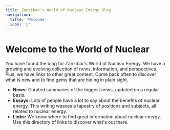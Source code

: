 ```yaml
---
title: Zanzibar's World of Nuclear Energy Blog
navigation:
  title: 'Welcome'
  icon: '🏡'
---
```


# Welcome to the World of Nuclear

You have found the blog for Zanzibar's World of Nuclear Energy. We have a growing and evolving collection of news, information, and perspectives. Plus, we have links to other great content. Come back often to discover what is new and to find gems that are hiding in plain sight.

- __News:__ Curated summaries of the biggest news, updated on a regular basis. 
- __Essays:__ Lots of people have a lot to say about the benefits of nuclear energy. This writing weaves a tapestry of positions and subjects, all related to nuclear energy.
- __Links:__ We know where to find great information about nuclear energy. Use this directory of links to discover what's out there.

